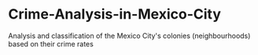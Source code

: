 # Crime-Analysis-in-Mexico-City
Analysis and classification of the Mexico City's colonies (neighbourhoods) based on their crime rates
